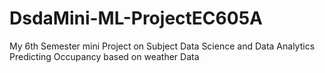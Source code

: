 # DsdaMini-ML-ProjectEC605A
My 6th Semester mini Project on Subject Data Science and Data Analytics Predicting Occupancy based on weather Data
